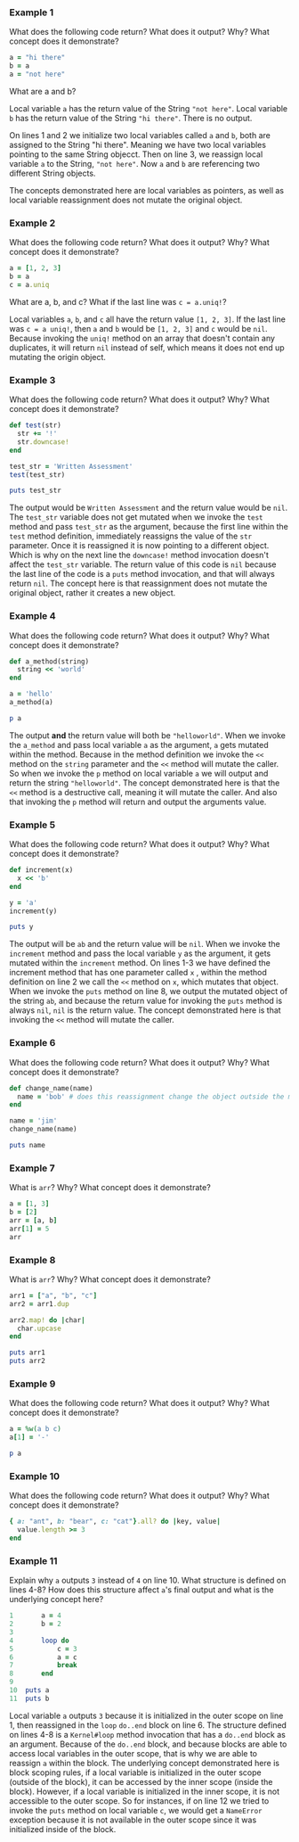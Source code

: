 ### Example 1

What does the following code return? What does it output? Why? What concept does it demonstrate?

```ruby
a = "hi there"
b = a
a = "not here"
```

What are a and b?

 Local variable `a` has the return value of the String `"not here"`. Local variable `b` has the return value of the String `"hi there"`. There is no output.

On lines 1 and 2 we initialize two local variables called `a` and `b`, both are assigned to the String "hi there". Meaning we have two local variables pointing to the same String objecct. Then on line 3, we reassign local variable `a` to the String, `"not here"`. Now `a` and `b` are referencing two different String objects.

The concepts demonstrated here are local variables as pointers, as well as local variable reassignment does not mutate the original object. 



### Example 2

What does the following code return? What does it output? Why? What concept does it demonstrate?

```ruby
a = [1, 2, 3]
b = a
c = a.uniq
```

What are a, b, and c? What if the last line was `c = a.uniq!`?

Local variables `a`, `b`, and `c` all have the return value `[1, 2, 3]`. If the last line was `c = a uniq!`, then `a` and `b` would be `[1, 2, 3]` and `c` would be `nil`. Because invoking the `uniq!` method on an array that doesn't contain any duplicates, it will return `nil` instead of self, which means it does not end up mutating the origin object. 



### Example 3

What does the following code return? What does it output? Why? What concept does it demonstrate?

```ruby
def test(str)
  str += '!'
  str.downcase!
end

test_str = 'Written Assessment'
test(test_str)

puts test_str
```

The output would be `Written Assessment` and the return value would be `nil`. The `test_str` variable does not get mutated when we invoke the `test` method and pass `test_str` as the argument, because the first line within the `test` method definition, immediately reassigns the value of the `str` parameter. Once it is reassigned it is now pointing to a different object. Which is why on the next line the `downcase!` method invocation doesn't affect the `test_str` variable. The return value of this code is `nil` because the last line of the code is a `puts` method invocation, and that will always return `nil`. The concept here is that reassignment does not mutate the original object, rather it creates a new object. 

### Example 4

What does the following code return? What does it output? Why? What concept does it demonstrate?

```ruby
def a_method(string)
  string << 'world'
end

a = 'hello'
a_method(a)

p a
```

The output **and** the return value will both be `"helloworld"`. When we invoke the `a_method` and pass local variable `a` as the argument, `a` gets mutated within the method. Because in the method definition we invoke the `<<` method on the `string` parameter and the `<<` method will mutate the caller. So when we invoke the `p` method on local variable `a` we will output and return the string `"helloworld"`. The concept demonstrated here is that the `<<` method is a destructive call, meaning it will mutate the caller. And also that invoking the `p` method will return and output the arguments value.

### Example 5

What does the following code return? What does it output? Why? What concept does it demonstrate?

```ruby
def increment(x)
  x << 'b'
end

y = 'a'
increment(y)

puts y
```

The output will be `ab` and the return value will be `nil`. When we invoke the `increment` method and pass the local variable `y`  as the argument, it gets mutated within the `increment` method. On lines 1-3 we have defined the increment method that has one parameter called `x` , within the method definition on line 2 we call the `<<` method on `x`, which mutates that object. When we invoke the `puts` method on line 8, we output the mutated object of the string `ab`, and because the return value for invoking the `puts` method is always `nil`, `nil` is the return value. The concept demonstrated here is that invoking the `<<` method will mutate the caller.

### Example 6

What does the following code return? What does it output? Why? What concept does it demonstrate?

```ruby
def change_name(name)
  name = 'bob' # does this reassignment change the object outside the method?
end

name = 'jim'
change_name(name)

puts name
```



### Example 7

What is `arr`? Why? What concept does it demonstrate?

```ruby
a = [1, 3]
b = [2]
arr = [a, b]
arr[1] = 5
arr
```



### Example 8

What is `arr`? Why? What concept does it demonstrate?

```ruby
arr1 = ["a", "b", "c"]
arr2 = arr1.dup

arr2.map! do |char|
  char.upcase
end

puts arr1
puts arr2
```



### Example 9

What does the following code return? What does it output? Why? What concept does it demonstrate?

```ruby
a = %w(a b c)
a[1] = '-'

p a
```



### Example 10

What does the following code return? What does it output? Why? What concept does it demonstrate?

```ruby
{ a: "ant", b: "bear", c: "cat"}.all? do |key, value|
  value.length >= 3
end
```





### Example 11

Explain why `a` outputs `3` instead of `4` on line 10. What structure is defined on lines 4-8? How does this structure affect `a`'s final output and what is the underlying concept here?

```ruby
1		a = 4
2		b = 2
3
4		loop do
5			c = 3
6			a = c
7			break
8		end
9
10 	puts a
11 	puts b
```

Local variable `a` outputs `3` because it is initialized in the outer scope on line 1, then reassigned in the `loop` `do..end` block on line 6. The structure defined on lines 4-8 is a `Kernel#loop` method invocation that has a `do..end` block as an argument. Because of the `do..end` block, and because blocks are able to access local variables in the outer scope, that is why we are able to reassign `a`  within the block. The underlying concept demonstrated here is block scoping rules, if a local variable is initialized in the outer scope (outside of the block), it can be accessed by the inner scope (inside the block). However, if a local variable is initialized in the inner scope, it is not accessible to the outer scope. So for instances, if on line 12 we tried to invoke the `puts` method on local variable `c`,  we would get a `NameError` exception because it is not available in the outer scope since it was initialized inside of the block. 
